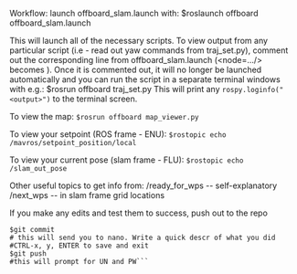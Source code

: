 Workflow:
launch offboard_slam.launch with:
$roslaunch offboard offboard_slam.launch

This will launch all of the necessary scripts.
To view output from any particular script (i.e - read out yaw commands from traj_set.py),
comment out the corresponding line from offboard_slam.launch (<node=.../> becomes <!--node=.../-->).
Once it is commented out, it will no longer be launched automatically and you can
run the script in a separate terminal windows with e.g.:
$rosrun offboard traj_set.py
This will print any ```rospy.loginfo("<output>")``` to the terminal screen.

To view the map:
```$rosrun offboard map_viewer.py```

To view your setpoint (ROS frame - ENU):
```$rostopic echo /mavros/setpoint_position/local```

To view your current pose (slam frame - FLU):
```$rostopic echo /slam_out_pose```

Other useful topics to get info from:
/ready_for_wps -- self-explanatory
/next_wps -- in slam frame grid locations


If you make any edits and test them to success, push out to the repo
```$git add -A
$git commit
# this will send you to nano. Write a quick descr of what you did
#CTRL-x, y, ENTER to save and exit
$git push
#this will prompt for UN and PW```

